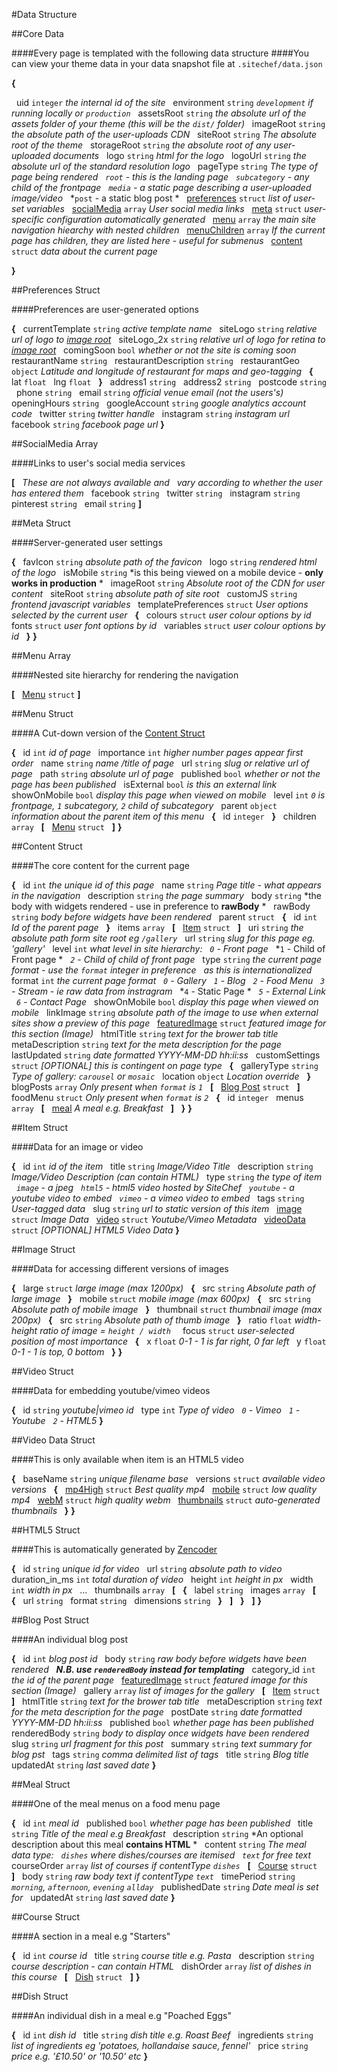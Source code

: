 #Data Structure

##Core Data

####Every page is templated with the following data structure
####You can view your theme data in your data snapshot file at `.sitechef/data.json`


**{**

&nbsp; uid `integer`            *the internal id of the site*
&nbsp; environment `string`     *`development` if running locally or `production`*
&nbsp; assetsRoot `string`      *the absolute url of the assets folder of your theme (this will be the `dist/` folder)*
&nbsp; imageRoot `string`       *the absolute path of the user-uploads CDN*<span id="image-root"></a>
&nbsp; siteRoot `string`        *The absolute root of the theme*
&nbsp; storageRoot `string`     *the absolute root of any user-uploaded documents*
&nbsp; logo `string`            *html for the logo*
&nbsp; logoUrl `string`         *the absolute url of the standard resolution logo*
&nbsp; pageType `string`        *The type of page being rendered*
&nbsp;                          *`root` - this is the landing page*
&nbsp;                          *`subcategory` - any child of the frontpage*
&nbsp;                          *`media` - a static page describing a user-uploaded image/video*
&nbsp;                          *`post` - a static blog post *
&nbsp; [preferences](#preferences-struct) `struct`     *list of user-set variables*
&nbsp; [socialMedia](#socialmedia-array) `array`     *User social media links*
&nbsp; [meta](#meta-struct) `struct`            *user-specific configuration automatically generated*
&nbsp; [menu](#menu-array) `array`              *the main site navigation hiearchy with nested children*
&nbsp; [menuChildren](#menu-array) `array`      *If the current page has children, they are listed here - useful for submenus*
&nbsp; [content](#content-struct) `struct`          *data about the current page*

**}**


##Preferences Struct

####Preferences are user-generated options

**{**
&nbsp; currentTemplate `string`       *active template name*
&nbsp; siteLogo `string`              *relative url of logo to [image root](#image-root)*
&nbsp; siteLogo_2x `string`           *relative url of logo for retina to [image root](#image-root)*
&nbsp; comingSoon `bool`              *whether or not the site is coming soon*
&nbsp; restaurantName `string`
&nbsp; restaurantDescription `string`
&nbsp; restaurantGeo `object`         *Latitude and longitude of restaurant for maps and geo-tagging*
&nbsp;    **{**
&nbsp;         lat `float`
&nbsp;         lng `float`
&nbsp;    **}**
&nbsp; address1 `string`
&nbsp; address2 `string`
&nbsp; postcode `string`
&nbsp; phone `string`
&nbsp; email `string`                 *official venue email (not the users's)*
&nbsp; openingHours `string`
&nbsp; googleAccount `string`         *google analytics account code*
&nbsp; twitter `string`               *twitter handle*
&nbsp; instagram `string`             *instagram url*
&nbsp; facebook `string`              *facebook page url*
**}**

##SocialMedia Array

####Links to user's social media services

**[**
&nbsp;  *These are not always available and*
&nbsp;  *vary according to whether the user has entered them*
&nbsp;  facebook `string`
&nbsp;  twitter `string`
&nbsp;  instagram `string`
&nbsp;  pinterest `string`
&nbsp;  email `string`
**]**

##Meta Struct

####Server-generated user settings

**{**
&nbsp; favIcon `string`               *absolute path of the favicon*
&nbsp; logo `string`                  *rendered html of the logo*
&nbsp; isMobile `string`              *is this being viewed on a mobile device - **only works in production** *
&nbsp; imageRoot `string`             *Absolute root of the CDN for user content*
&nbsp; siteRoot `string`              *absolute path of site root*
&nbsp; customJS `string`              *frontend javascript variables*
&nbsp; templatePreferences `struct`   *User options selected by the current user*
&nbsp;    **{**
&nbsp;      colours `struct`         *user colour options by id*
&nbsp;      fonts `struct`           *user font options by id*
&nbsp;      variables `struct`       *user colour options by id*
&nbsp;    **}**
**}**

##Menu Array

####Nested site hierarchy for rendering the navigation

**[**
&nbsp;  [Menu](#menu-struct) `struct`
**]**

##Menu Struct

####A Cut-down version of the [Content Struct](#content-struct)

**{**
&nbsp;  id `int`             *id of page*
&nbsp;  importance `int`     *higher number pages appear first order*
&nbsp;  name `string`        *name /title of page*
&nbsp;  url `string`         *slug or relative url of page*
&nbsp;  path `string`        *absolute url of page*
&nbsp;  published `bool`     *whether or not the page has been published*
&nbsp;  isExternal `bool`    *is this an external link*
&nbsp;  showOnMobile `bool`  *display this page when viewed on mobile*
&nbsp;  level `int`          *`0` is frontpage, `1` subcategory, `2` child of subcategory*
&nbsp;  parent `object`      *information about the parent item of this menu*
&nbsp;    **{**
&nbsp;         id `integer`
&nbsp;    **}**
&nbsp;  children `array`
&nbsp;  **[**
&nbsp;    [Menu](#menu-struct) `struct`
&nbsp;  **]**
**}**

##Content Struct

####The core content for the current page

**{**
&nbsp;  id `int`                    *the unique id of this page*
&nbsp;  name `string`               *Page title - what appears in the navigation*
&nbsp;  description `string`        *the page summary*
&nbsp;  body `string`               *the body with widgets rendered - use in preference to **rawBody** *
&nbsp;  rawBody `string`            *body before widgets have been rendered*
&nbsp;  parent `struct`
&nbsp;  **{**
&nbsp;      id `int`                *Id of the parent page*
&nbsp;  **}**
&nbsp;  items `array`
&nbsp;  **[**
&nbsp;      [Item](#item-struct) `struct`
&nbsp;  **]**
&nbsp;  uri `string`                *the absolute path form site root eg `/gallery`*
&nbsp;  url `string`                *slug for this page eg. 'gallery'*
&nbsp;  level `int`                 *what level in site hierarchy:*
&nbsp;                                  *`0` - Front page*
&nbsp;                                  *`1` - Child of Front page *
&nbsp;                                  *`2` - Child of child of front page*
&nbsp;  type `string`               *the current page format - use the `format` integer in preference*
&nbsp;                                  *as this is internationalized*
&nbsp;  format `int`                *the current page format*
&nbsp;                                  *`0` - Gallery*
&nbsp;                                  *`1` - Blog*
&nbsp;                                  *`2` - Food Menu*
&nbsp;                                  *`3` - Stream - ie raw data from instragram*
&nbsp;                                  *`4` - Static Page *
&nbsp;                                  *`5` - External Link*
&nbsp;                                  *`6` - Contact Page*
&nbsp;  showOnMobile `bool`         *display this page when viewed on mobile*
&nbsp;  linkImage `string`          *absolute path of the image to use when external sites show a preview of this page*
&nbsp;  [featuredImage](#item-struct) `struct`      *featured image for this section (Image)*
&nbsp;  htmlTitle `string`          *text for the brower tab title*
&nbsp;  metaDescription `string`    *text for the meta description for the page*
&nbsp;  lastUpdated `string`        *date formatted YYYY-MM-DD hh:ii:ss*
&nbsp;  customSettings `struct`     *[OPTIONAL] this is contingent on page type*
&nbsp;  **{**
&nbsp;      galleryType `string`    *Type of gallery: `carousel` or `mosaic`*
&nbsp;      location `object`       *Location override*
&nbsp;  **}**
&nbsp;  blogPosts `array`           *Only present when `format` is `1`*
&nbsp;  **[**
&nbsp;      [Blog Post](#blog-post-struct) `struct`
&nbsp;  **]**
&nbsp;  foodMenu `struct`           *Only present when `format` is `2`*
&nbsp;  **{**
&nbsp;      id `integer`
&nbsp;      menus `array`
&nbsp;      **[**
&nbsp;        [meal](#meal-struct)                *A meal e.g. Breakfast*
&nbsp;      **]**
&nbsp;  **}**
**}**

##Item Struct

####Data for an image or video

**{**
&nbsp;  id `int`                    *id of the item*
&nbsp;  title `string`              *Image/Video Title*
&nbsp;  description `string`        *Image/Video Description (can contain HTML)*
&nbsp;  type `string`               *the type of item*
&nbsp;                              *`image`  - a jpeg*
&nbsp;                              *`html5`  - html5 video hosted by SiteChef*
&nbsp;                              *`youtube`  - a youtube video to embed*
&nbsp;                              *`vimeo`  - a vimeo video to embed*
&nbsp;  tags `string`               *User-tagged data*
&nbsp;  slug `string`               *url to static version of this item*
&nbsp;  [image](#image-struct) `struct`     *Image Data*
&nbsp;  [video](#video-struct) `struct`     *Youtube/Vimeo Metadata*
&nbsp;  [videoData](#video-data-struct) `struct`     *[OPTIONAL] HTML5 Video Data*
**}**

##Image Struct

####Data for accessing different versions of images

**{**
&nbsp;  large `struct`              *large image (max 1200px)*
&nbsp;  **{**
&nbsp;      src `string`            *Absolute path of large image*
&nbsp;  **}**
&nbsp;  mobile `struct`              *mobile image (max 600px)*
&nbsp;  **{**
&nbsp;      src `string`            *Absolute path of mobile image*
&nbsp;  **}**
&nbsp;  thumbnail `struct`          *thumbnail image (max 200px)*
&nbsp;  **{**
&nbsp;      src `string`            *Absolute path of thumb image*
&nbsp;  **}**
&nbsp;  ratio `float`               *width-height ratio of image = `height / width `*
&nbsp;  focus `struct`              *user-selected position of most importance*
&nbsp;  **{**
&nbsp;      x `float`               *0-1 - 1 is far right, 0 far left*
&nbsp;      y `float`               *0-1 - 1 is top, 0 bottom*
&nbsp;  **}**
**}**

##Video Struct

####Data for embedding youtube/vimeo videos

**{**
&nbsp;  id `string`             *youtube|vimeo id*
&nbsp;  type `int`              *Type of video*
&nbsp;                            *`0` - Vimeo*
&nbsp;                            *`1` - Youtube*
&nbsp;                            *`2` - HTML5*
**}**

##Video Data Struct

####This is only available when item is an HTML5 video

**{**
&nbsp;  baseName `string`       *unique filename base*
&nbsp;  versions `struct`       *available video versions*
&nbsp;  **{**
&nbsp;      [mp4High](#html5-struct) `struct`   *Best quality mp4*
&nbsp;      [mobile](#html5-struct) `struct`    *low quality mp4*
&nbsp;      [webM](#html5-struct) `struct`      *high quality webm*
&nbsp;      [thumbnails](#html5-struct) `struct`  *auto-generated thumbnails*
&nbsp;  **}**
**}**

##HTML5 Struct

####This is automatically generated by [Zencoder](https://app.zencoder.com/docs/api/outputs)

**{**
&nbsp;  id `string`             *unique id for video*
&nbsp;  url `string`            *absolute path to video*
&nbsp;  duration_in_ms `int`    *total duration of video*
&nbsp;  height `int`            *height in px*
&nbsp;  width `int`             *width in px*
&nbsp;  ...
&nbsp;  thumbnails `array`
&nbsp;  **[**
&nbsp;      **{**
&nbsp;        label `string`
&nbsp;        images `array`
&nbsp;          **[**
&nbsp;              **{**
&nbsp;                  url `string`
&nbsp;                  format `string`
&nbsp;                  dimensions `string`
&nbsp;              **}**
&nbsp;          **]**
&nbsp;      **}**
&nbsp;  **]**
**}**


##Blog Post Struct

####An individual blog post

**{**
&nbsp;  id `int`                    *blog post id*
&nbsp;  body `string`               *raw body before widgets have been rendered*
&nbsp;                              ***N.B. use `renderedBody` instead for templating***
&nbsp;  category_id `int`           *the id of the parent page*
&nbsp;  [featuredImage](#item-struct) `struct`      *featured image for this section (Image)*
&nbsp;  gallery `array`             *list of images for the gallery*
&nbsp;   **[**
&nbsp;      [Item](#item-struct) `struct`
&nbsp;   **]**
&nbsp;  htmlTitle `string`          *text for the brower tab title*
&nbsp;  metaDescription `string`    *text for the meta description for the page*
&nbsp;  postDate `string`           *date formatted YYYY-MM-DD hh:ii:ss*
&nbsp;  published `bool`            *whether page has been published*
&nbsp;  renderedBody `string`       *body to display once widgets have been rendered*
&nbsp;  slug `string`               *url fragment for this post*
&nbsp;  summary `string`            *text summary for blog pst*
&nbsp;  tags `string`               *comma delimited list of tags*
&nbsp;  title `string`              *Blog title*
&nbsp;  updatedAt `string`          *last saved date*
**}**

##Meal Struct

####One of the meal menus on a food menu page

**{**
&nbsp;  id `int`                    *meal id*
&nbsp;  published `bool`            *whether page has been published*
&nbsp;  title `string`              *Title of the meal e.g Breakfast*
&nbsp;  description `string`        *An optional description about this meal **contains HTML** *
&nbsp;  content `string`            *The meal data type:*
&nbsp;                              *`dishes` where dishes/courses are itemised*
&nbsp;                              *`text` for free text*
&nbsp;  courseOrder `array`        *list of courses if contentType `dishes`*
&nbsp;   **[**
&nbsp;      [Course](#course-struct) `struct`
&nbsp;   **]**
&nbsp;  body `string`               *raw body text if contentType `text`*
&nbsp;  timePeriod `string`         *`morning`, `afternoon`, `evening` `allday`*
&nbsp;  publishedDate `string`      *Date meal is set for*
&nbsp;  updatedAt `string`          *last saved date*
**}**

##Course Struct

####A section in a meal e.g "Starters"

**{**
&nbsp;  id `int`                    *course id*
&nbsp;  title `string`              *course title e.g. Pasta*
&nbsp;  description `string`        *course description - can contain HTML*
&nbsp;  dishOrder `array`           *list of dishes in this course*
&nbsp;   **[**
&nbsp;      [Dish](#dish-struct) `struct`
&nbsp;   **]**
**}**

##Dish Struct

####An individual dish in a meal e.g "Poached Eggs"

**{**
&nbsp;  id `int`                    *dish id*
&nbsp;  title `string`              *dish title e.g. Roast Beef*
&nbsp;  ingredients `string`        *list of ingredients eg 'potatoes, hollandaise sauce, fennel'*
&nbsp;  price `string`              *price e.g. '£10.50' or '10.50' etc*
**}**



